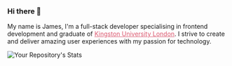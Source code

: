 ### Hi there 👋

My name is James, I'm a full-stack developer specialising in frontend development and graduate of <a href="https://www.kingston.ac.uk/" style="color: #DC5970;">Kingston University London</a>. I strive to create and deliver amazing user experiences with my passion for technology.

![Your Repository's Stats](
  https://github-readme-stats.vercel.app/api?username=jameskbecker&show_icons=true&bg_color=DC5970&title_color=ffffff&text_color=e6e6e6&icon_color=f2f2f2&border_radius=1rem&hide_border=true
)

<!--
**jameskbecker/jameskbecker** is a ✨ _special_ ✨ repository because its `README.md` (this file) appears on your GitHub profile.

Here are some ideas to get you started:

- 🔭 I’m currently working on ...
- 🌱 I’m currently learning ...
- 👯 I’m looking to collaborate on ...
- 🤔 I’m looking for help with ...
- 💬 Ask me about ...
- 📫 How to reach me: ...
- 😄 Pronouns: ...
- ⚡ Fun fact: ...
-->
